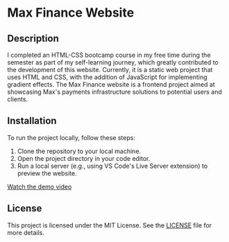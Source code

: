# Max Finance Website

## Description
I completed an HTML-CSS bootcamp course in my free time during the semester as part of my self-learning journey, which greatly contributed to the development of this website.
Currently, it is a static web project that uses HTML and CSS, with the addition of JavaScript for implementing gradient effects.
The Max Finance website is a frontend project aimed at showcasing Max's payments infrastructure solutions to potential users and clients. 

## Installation

To run the project locally, follow these steps:

1. Clone the repository to your local machine.
2. Open the project directory in your code editor.
3. Run a local server (e.g., using VS Code's Live Server extension) to preview the website.

[Watch the demo video](https://vimeo.com/user219921877) 

## License

This project is licensed under the MIT License. See the [LICENSE](LICENSE) file for more details.
